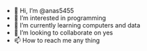 - 👋 Hi, I’m @anas5455
- 👀 I’m interested in programming 
- 🌱 I’m currently learning computers and data 
- 💞️ I’m looking to collaborate on yes
- 📫 How to reach me any thing

<!---
anas5455/anas5455 is a ✨ special ✨ repository because its `README.md` (this file) appears on your GitHub profile.
You can click the Preview link to take a look at your changes.
--->
